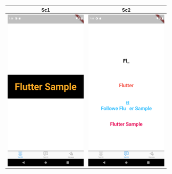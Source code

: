 

| Sc1  | Sc2 |
| ------------- | ------------- |
|  <img src="https://github.com/fluttersample/Text-Animation/blob/main/Screenshot_1645720089.png" width="300" />| <img src="https://github.com/fluttersample/Text-Animation/blob/main/Screenshot_1645720095.png" width="300" />  |










